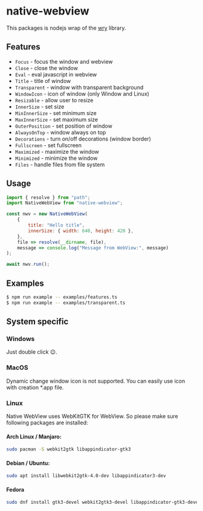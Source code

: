 # native-webview

This packages is nodejs wrap of the [wry](https://github.com/tauri-apps/wry) library.

## Features

- `Focus` - focus the window and webview
- `Close` - close the window
- `Eval` - eval javascript in webview
- `Title` - title of window
- `Transparent` - window with transparent background
- `WindowIcon` - icon of window (only Window and Linux)
- `Resizable` - allow user to resize
- `InnerSize` - set size
- `MinInnerSize` - set minimum size
- `MaxInnerSize` - set maximum size
- `OuterPosition` - set position of window
- `AlwaysOnTop` - window always on top
- `Decorations` - turn on/off decorations (window border)
- `Fullscreen` - set fullscreen
- `Maximized` - maximize the window
- `Minimized` - minimize the window
- `Files` - handle files from file system

## Usage

```js
import { resolve } from "path";
import NativeWebView from "native-webview";

const nwv = new NativeWebView(
    {
        title: "Hello title",
        innerSize: { width: 640, height: 420 },
    },
    file => resolve(__dirname, file),
    message => console.log("Message from WebView:", message)
);

await nwv.run();
```

## Examples

```bash
$ npm run example -- examples/features.ts
$ npm run example -- examples/transparent.ts
```

## System specific

### Windows

Just double click 😉.

### MacOS

Dynamic change window icon is not supported. You can easily use icon with creation *.app file.

### Linux

Native WebView uses WebKitGTK for WebView. So please make sure following packages are installed:

#### Arch Linux / Manjaro:

```bash
sudo pacman -S webkit2gtk libappindicator-gtk3
```

#### Debian / Ubuntu:

```bash
sudo apt install libwebkit2gtk-4.0-dev libappindicator3-dev
```

#### Fedora

```bash
sudo dnf install gtk3-devel webkit2gtk3-devel libappindicator-gtk3-devel
```